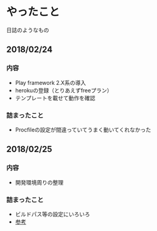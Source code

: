 # やったこと
日誌のようなもの

## 2018/02/24

### 内容
- Play framework 2.X系の導入
- herokuの登録（とりあえずfreeプラン）
- テンプレートを載せて動作を確認

### 詰まったこと
- Procfileの設定が間違っていてうまく動いてくれなかった

## 2018/02/25

### 内容
- 開発環境周りの整理

### 詰まったこと
- ビルドパス等の設定にいろいろ
 - [参考](http://mofmof721.hatenablog.com/entry/2015/12/27/002034)

